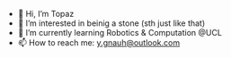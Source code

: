 - 👋 Hi, I’m Topaz
- 👀 I’m interested in beinig a stone (sth just like that)
- 🌱 I’m currently learning Robotics & Computation @UCL
- 📫 How to reach me: y.gnauh@outlook.com

<!---
YGNAUH/YGNAUH is a ✨ special ✨ repository because its `README.md` (this file) appears on your GitHub profile.
You can click the Preview link to take a look at your changes.
--->
